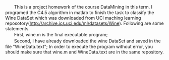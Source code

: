 　　This is a project homework of the course DataMining in this term. I programed the C4.5 algorithm in matlab to finish the task to classify the Wine DataSet which was downloaded from UCI maching learning reposotory(http://archive.ics.uci.edu/ml/datasets/Wine). Following are some statements.  
　　First, wine.m is the final executable program;   
　　Second, I have already downloaded the wine DataSet and saved in the file "WineData.text"; In order to execute the program without error, you should make sure that wine.m and WineData.text are in the same repository.
